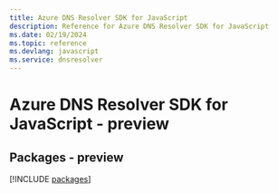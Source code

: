 ```yaml
---
title: Azure DNS Resolver SDK for JavaScript
description: Reference for Azure DNS Resolver SDK for JavaScript
ms.date: 02/19/2024
ms.topic: reference
ms.devlang: javascript
ms.service: dnsresolver
---
```

# Azure DNS Resolver SDK for JavaScript - preview
## Packages - preview
[!INCLUDE [packages](dns-resolver-index.md)]